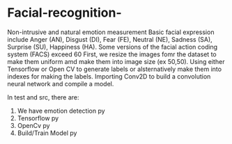 # Facial-recognition- 
Non-intrusive and natural emotion measurement
Basic facial expression include Anger (AN), Disgust (DI), Fear (FE), Neutral (NE), Sadness (SA), Surprise (SU), Happiness (HA). 
Some versions of the facial action coding system (FACS) exceed 60
First, we resize the images fomr the dataset to make them uniform amd make them into image size (ex 50,50). Using either Tensorflow or Open CV to generate labels or alsternatively make them into indexes for making the labels.
Importing Conv2D to build a convolution neural network and compile a model.

In test and src, there are:
1. We have emotion detection py 
2. Tensorflow py
3. OpenCv py
4. Build/Train Model py
